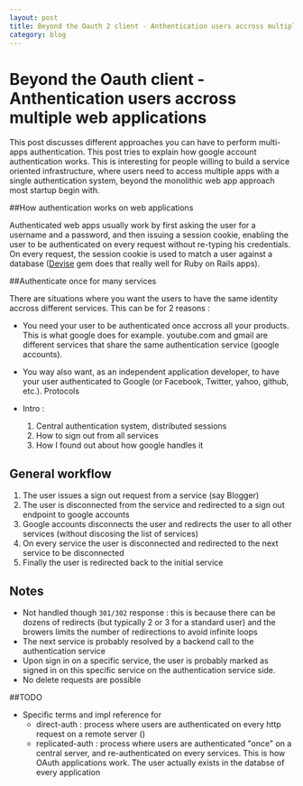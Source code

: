 ```yaml
---
layout: post
title: Beyond the Oauth 2 client - Anthentication users accross multiple web applications
category: blog
---
```


# Beyond the Oauth client - Anthentication users accross multiple web applications 

This post discusses different approaches you can have to perform multi-apps authentication. This post tries to explain how google account authentication works. This is interesting for people willing to build a service oriented infrastructure, where users need to access multiple apps with a single authentication system, beyond the monolithic web app approach most startup begin with.

##How authentication works on web applications

Authenticated web apps usually work by first asking the user for a username and a password, and then issuing a session cookie, enabling the user to be authenticated on every request without re-typing his credentials. On every request, the session cookie is used to match a user against a database ([Devise](https://github.com/plataformatec/devise) gem does that really well for Ruby on Rails apps). 

##Authenticate once for many services

There are situations where you want the users to have the same identity accross different services. This can be for 2 reasons : 
- You need your user to be authenticated once accross all your products. This is what google does for example. youtube.com and gmail are different services that share the same authentication service (google accounts).
- You way also want, as an independent application developer, to have your user authenticated to Google (or Facebook, Twitter, yahoo, github, etc.). Protocols


- Intro : 
  1. Central authentication system, distributed sessions
  2. How to sign out from all services
  3. How I found out about how google handles it
  
## General workflow

1. The user issues a sign out request from a service (say Blogger)
2. The user is disconnected from the service and redirected to a sign out endpoint to google accounts
3. Google accounts disconnects the user and redirects the user to all other services (without discosing the list of services)
4. On every service the user is disconnected and redirected to the next service to be disconnected 
5. Finally the user is redirected back to the initial service 

## Notes 
- Not handled though `301/302` response : this is because there can be dozens of redirects (but typically 2 or 3 for a standard user) and the browers limits the number of redirections to avoid infinite loops
- The next service is probably resolved by a backend call to the authentication service
- Upon sign in on a specific service, the user is probably marked as signed in on this specific service on the authentication service side. 
- No delete requests are possible 

##TODO
- Specific terms and impl reference for
  - direct-auth : process where users are authenticated on every http request on a remote server ()
  - replicated-auth : process where users are authenticated "once" on a central server, and re-authenticated on every services. This is how OAuth applications work. The user actually exists in the databse of every application